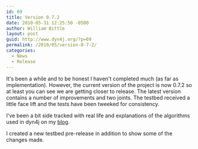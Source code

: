 ```yaml
---
id: 69
title: Version 0.7.2
date: 2010-05-31 12:25:50 -0500
author: William Bittle
layout: post
guid: http://www.dyn4j.org/?p=69
permalink: /2010/05/version-0-7-2/
categories:
  - News
  - Release
---
```

It's been a while and to be honest I haven't completed much (as far as implementation). However, the current version of the project is now 0.7.2 so at least you can see we are getting closer to release. The latest version contains a number of improvements and two joints. The testbed received a little face lift and the tests have been tweeked for consistency.

I've been a bit side tracked with real life and explanations of the algorithms used in dyn4j on my [blog](/blog/).

I created a new testbed pre-release in addition to show some of the changes made.
